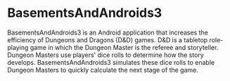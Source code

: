 BasementsAndAndroids3
======

BasementsAndAndroids3 is an Android application that increases the efficiency of Dungeons and Dragons (D&D) games. D&D is a tabletop role-playing game in which the Dungeon Master is the referee and storyteller. Dungeon Masters use players' dice rolls to determine how the story develops. BasementsAndAndroids3 simulates these dice rolls to enable Dungeon Masters to quickly calculate the next stage of the game. 
